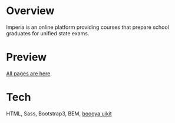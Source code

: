 # Overview 

Imperia is an online platform providing courses that prepare school graduates for unified state exams. 

# Preview 

[All pages are here](https://zorenko.github.io/imperia/index.html).

# Tech

HTML, Sass, Bootstrap3, BEM, [boooya uikit](http://boooya.aqvatarius.com/index.html)
